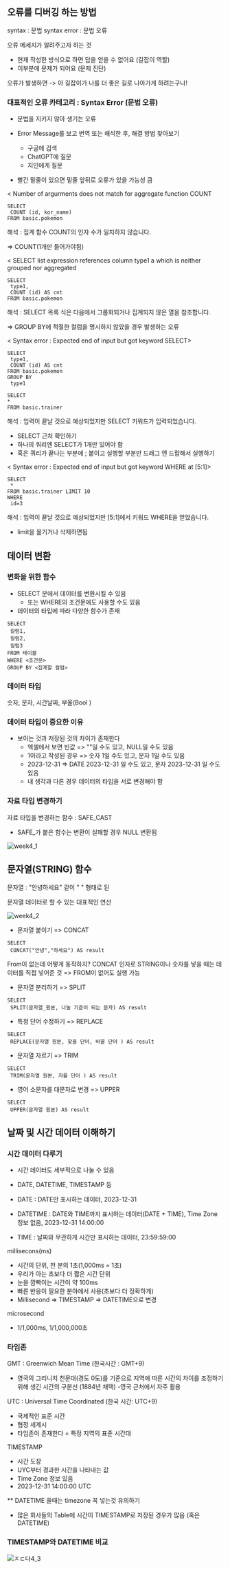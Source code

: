## 오류를 디버깅 하는 방법

 syntax : 문법
 syntax error : 문법 오류

 오류 메세지가 알려주고자 하는 것
 - 현재 작성한 방식으로 하면 답을 얻을 수 없어요 (길잡이 역할)
 - 이부분에 문제가 되어요 (문제 진단)

 오류가 발생하면
 -> 아 길잡이가 나를 더 좋은 길로 나아가게 하려는구나!

### 대표적인 오류 카테고리 : Syntax Error (문법 오류)
- 문법을 지키지 않아 생기는 오류
- Error Message를 보고 번역 또는 해석한 후, 해결 방법  찾아보기
     - 구글에 검색
    - ChatGPT에 질문
    - 지인에게 질문


- 빨간 밑줄이 있으면 밑줄 앞뒤로 오류가 있을 가능성 큼


< Number of argurments does not match for aggregate function COUNT

```
SELECT
 COUNT (id, kor_name)
FROM basic.pokemon
```
해석 : 집계 함수 COUNT의 인자 수가 일치하지 않습니다. 

=> 
COUNT(1개만 들어가야됨)

< SELECT list expression references column type1 a which is neither grouped nor aggregated 

```
SELECT
 type1,
 COUNT (id) AS cnt
FROM basic.pokemon
```
해석 : SELECT 목록 식은 다음에서 그룹화되거나 집계되지 않은 열을 참조합니다. 

=> GROUP BY에 적절한 컬럼을 명시하지 않았을 경우 발생하는 오류

< Syntax error : Expected end of input but got keyword SELECT>

```
SELECT
 type1,
 COUNT (id) AS cnt
FROM basic.pokemon
GROUP BY 
 type1

SELECT
*
FROM basic.trainer
```
해석 : 입력이 끝날 것으로 예상되었지만 SELECT 키워드가 입력되었습니다.

- SELECT 근처 확인하기
- 하나의 쿼리엔 SELECT가 1개만 있어야 함
- 혹은 쿼리가 끝나는 부분에 ; 붙이고 실행할 부분만 드래그 앤 드랍해서 실행하기 

< Syntax error : Expected end of input but got keyword WHERE at [5:1]>

```
SELECT
 *
FROM basic.trainer LIMIT 10
WHERE
 id=3
```
해석 : 입력이 끝날 것으로 예상되었지만 [5:1]에서 키워드 WHERE을 얻었습니다. 
- limit을 옮기거나 삭제하면됨

## 데이터 변환
### 변화을 위한 함수
- SELECT 문에서 데이터를 변환시킬 수 있음
    - 또는 WHERE의 조건문에도 사용할 수도 있음
- 데이터의 타입에 따라 다양한 함수가 존재 

```
SELECT
 칼럼1,
 칼럼2,
 칼럼3
FROM 테이블
WHERE <조건문>
GROUP BY <집계할 컬럼>
```

### 데이터 타입 
숫자, 문자, 시간날짜, 부울(Bool  )

### 데이터 타입이 중요한 이유
- 보이는 것과 저장된 것의 차이가 존재한다
    - 엑셀에서 보면 빈값 => ""일 수도 있고, NULL일 수도 있음
    - 1이라고 작성된 경우 => 숫자 1일 수도 있고, 문자 1일 수도 있음
    - 2023-12-31 => DATE 2023-12-31 일 수도 있고, 문자 2023-12-31 일 수도 있음
    - 내 생각과 다른 경우 데이터의 타입을 서로 변경해야 함

### 자료 타입 변경하기
자료 타입을 변경하는 함수 : SAFE_CAST
- SAFE_가 붙은 함수는 변환이 실패할 경우 NULL 변환됨

![week4_1](../img/week4_1.png)

## 문자열(STRING) 함수 

문자열 : "안녕하세요" 같이 " " 형태로 된

문자열 데이터로 할 수 있는 대표적인 연산 

![week4_2](../img/week4_2.png)

- 문자열 붙이기 => CONCAT
```
SELECT
 CONCAT("안녕","하세요") AS result
```
From이 없는데 어떻게 동작하지?
CONCAT 인자로 STRING이나 숫자를 넣을 때는 데이터를 직접 넣어준 것 => FROM이 없어도 실행 가능

- 문자열 분리하기 => SPLIT
```
SELECT 
 SPLIT(문자열_원본, 나눌 기준이 되는 문자) AS result
```

- 특정 단어 수정하기 => REPLACE
```
SELECT
 REPLACE(문자열 원본, 찾을 단어, 바꿀 단어 ) AS result
```
- 문자열 자르기 => TRIM
```
SELECT
 TRIM(문자열 원본, 자를 단어 ) AS result
```

- 영어 소문자를 대문자로 변경 => UPPER
```
SELECT
 UPPER(문자열 원본) AS result
```


## 날짜 및 시간 데이터 이해하기 

### 시간 데이터 다루기
- 시간 데이터도 세부적으로 나눌 수 있음
- DATE, DATETIME, TIMESTAMP 등

- DATE : DATE만 표시하는 데이터, 2023-12-31
- DATETIME :  DATE와 TIME까지 표시하는 데이터(DATE + TIME), Time Zone 정보 없음, 2023-12-31 14:00:00
- TIME : 날짜와 무관하게 시간만 표시하는 데이터, 23:59:59:00

millisecons(ms)
- 시간의 단위, 천 분의 1초(1,000ms = 1초)
- 우리가 아는 초보다 더 짧은  시간 단위
- 눈을 깜빡이는 시간이 약 100ms
- 빠른 반응이 필요한 분야에서 사용(초보다 더 정확하게)
- Millisecond => TIMESTAMP => DATETIME으로 변경 

microsecond
- 1/1,000ms, 1/1,000,000초

### 타임존
GMT : Greenwich Mean Time (한국시간 : GMT+9)
- 영국의 그리니치 천문대(경도 0도)를 기준으로 지역에 따른 시간의 차이를 조정하기 위해 생긴 시간의 구분선 (1884년 채택)
-영국 근처에서 자주 활용

UTC : Universal Time Coordinated (한국 시간: UTC+9)
- 국제적인 표준 시간
- 협정 세계시
- 타임존이 존재한다 = 특정 지역의 표준 시간대 

TIMESTAMP
- 시간 도장
- UYC부터 경과한 시간을 나타내는 값
- Time Zone 정보 있음
- 2023-12-31 14:00:00 UTC

** DATETIME 쓸때는 timezone 꼭 넣는것 유의하기 

- 많은 회사들의 Table에 시간이 TIMESTAMP로 저장된 경우가 많음 (혹은 DATETIME)

### TIMESTAMP와 DATETIME 비교
![ㅈㄷ다4_3](../img/week4_3.png)

